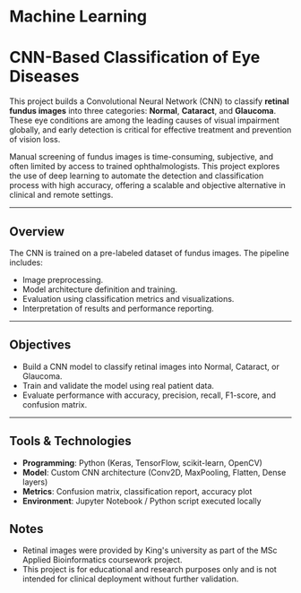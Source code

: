 # Machine Learning
# CNN-Based Classification of Eye Diseases

This project builds a Convolutional Neural Network (CNN) to classify **retinal fundus images** into three categories: **Normal**, **Cataract**, and **Glaucoma**. These eye conditions are among the leading causes of visual impairment globally, and early detection is critical for effective treatment and prevention of vision loss.

Manual screening of fundus images is time-consuming, subjective, and often limited by access to trained ophthalmologists. This project explores the use of deep learning to automate the detection and classification process with high accuracy, offering a scalable and objective alternative in clinical and remote settings.

---

## Overview
The CNN is trained on a pre-labeled dataset of fundus images. The pipeline includes:
- Image preprocessing.
- Model architecture definition and training. 
- Evaluation using classification metrics and visualizations.  
- Interpretation of results and performance reporting.

---

## Objectives
- Build a CNN model to classify retinal images into Normal, Cataract, or Glaucoma.  
- Train and validate the model using real patient data.  
- Evaluate performance with accuracy, precision, recall, F1-score, and confusion matrix. 

---

## Tools & Technologies
- **Programming**: Python (Keras, TensorFlow, scikit-learn, OpenCV)  
- **Model**: Custom CNN architecture (Conv2D, MaxPooling, Flatten, Dense layers)  
- **Metrics**: Confusion matrix, classification report, accuracy plot  
- **Environment**: Jupyter Notebook / Python script executed locally

## Notes
- Retinal images were provided by King's university as part of the MSc Applied Bioinformatics coursework project.
- This project is for educational and research purposes only and is not intended for clinical deployment without further validation.
